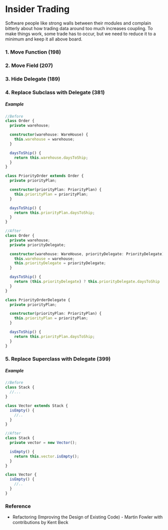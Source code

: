 # Insider Trading
Software people like strong walls between their modules and complain bitterly about how trading data around too much increases coupling. To make things work, some trade has to occur, but we need to reduce it to a minimum and keep it all above board.

### 1. Move Function (198)

### 2. Move Field (207)

### 3. Hide Delegate (189)

### 4. Replace Subclass with Delegate (381)
##### Example
```typescript
//Before
class Order {
  private warehouse;

  constructor(warehouse: WareHouse) {
    this.warehouse = warehouse;
  }

  daysToShip() {
    return this.warehouse.daysToShip;
  }
}

class PriorityOrder extends Order {
  private priorityPlan;

  constructor(priorityPlan: PriorityPlan) {
    this.priorityPlan = priorityPlan;
  }

  daysToShip() {
    return this.priorityPlan.daysToShip;
  }
}

//After
class Order {
  private warehouse;
  private priorityDelegate;

  constructor(warehouse: WareHouse, priorityDelegate: PriorityDelegate) {
    this.warehouse = warehouse;
    this.priorityDelegate = priorityDelegate;
  }

  daysToShip() {
    return (this.priorityDelegate) ? this.priorityDelegate.daysToShip : this.warehouse.daysToShip;
  }
}

class PriorityOrderDelegate {
  private priorityPlan;

  constructor(priorityPlan: PriorityPlan) {
    this.priorityPlan = priorityPlan;
  }

  daysToShip() {
    return this.priorityPlan.daysToShip;
  }
}
```

### 5. Replace Superclass with Delegate (399)
##### Example
```typescript
//Before
class Stack {
  //...
}

class Vector extends Stack {
  isEmpty() {
    //..
  }
}

//After
class Stack {
  private vector = new Vector();

  isEmpty() {
    return this.vector.isEmpty();
  }
}

class Vector {
  isEmpty() {
    //..
  }
}
```

### Reference
- Refactoring (Improving the Design of Existing Code) - Martin Fowler with contributions by Kent Beck
